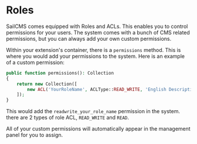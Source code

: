 # Roles <Badge type="tip" text="3.0.0" />

SailCMS comes equipped with Roles and ACLs. This enables you to control permissions for your users. The system comes
with a bunch of CMS related permissions, but you can always add your own custom permissions.

Within your extension's container, there is a `permissions` method. This is where you would add your permissions to the
system. Here is an example of a custom permission:

```php
public function permissions(): Collection
{
    return new Collection([
        new ACL('YourRoleName', ACLType::READ_WRITE, 'English Description', 'French Description')
    ]);
}
```

This would add the `readwrite_your_role_name` permission in the system. there are 2 types of role ACL, `READ_WRITE` and
`READ`.

All of your custom permissions will automatically appear in the management panel for you to assign.